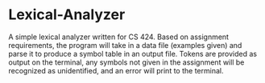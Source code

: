 # Lexical-Analyzer

A simple lexical analyzer written for CS 424. Based on assignment requirements, the program will take in a data file (examples given) and parse it to produce a symbol table in an output file. Tokens are provided as output on the terminal, any symbols not given in the assignment will be recognized as unidentified, and an error will print to the terminal.
